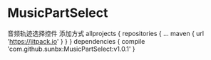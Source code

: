 # MusicPartSelect
音频轨迹选择控件
添加方式
allprojects {
	repositories {
			...
			maven { url 'https://jitpack.io' }
		}
	}
  	dependencies {
	        compile 'com.github.sunbx:MusicPartSelect:v1.0.1'
	}
